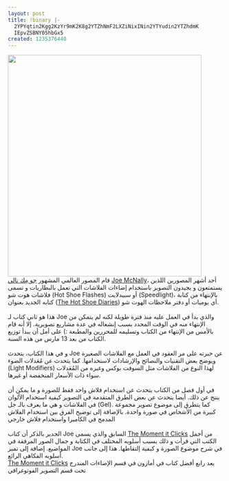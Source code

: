 ```yaml
---
layout: post
title: !binary |-
  2YPYqtin2Kgg2KzYr9mK2K8g2YTZhNmF2LXZiNixINin2YTYudin2YTZhdmK
  IEpvZSBNY05hbGx5
created: 1235376440
---
```

<div class="rtecenter"><a href="http://www.joemcnally.com/blog/2009/02/22/its-doneits-real/"><img width="450" height="515" alt="" src="http://www.joemcnally.com/blog/wp-content/uploads/2009/02/0321580141_hotshoes_cvr_r3-copy.jpg" /></a></div>
<div>قام المصور العالمي المشهور <a href="http://www.joemcnally.com/blog/">جو مِك نالي</a> <a href="http://www.joemcnally.com/blog/">Joe McNally</a>، أحد أشهر المصورين اللذين يستمتعون و يجيدون التصوير باستخدام إضاءات الفلاشات التي تعمل بالبطاريات و تسمى فلاشات هوت شو (Hot Shoe Flashes) أو سبيدلايت (Speedlight)، بالإنتهاء من كتابة كتابه الجديد بعنوان (<a href="http://www.joemcnally.com/blog/2009/02/22/its-doneits-real/">The Hot Shoe Diaries</a>) أي يوميات أو دفتر ملاحظات الهوت شو.<br />
<br />
هذا هو ثاني كتاب لـ Joe والذي بدأ في العمل عليه منذ فترة طويلة لكنه لم يتمكن من الإنتهاء منه في الوقت المحدد بسبب إنشغاله في عدة مشاريع تصويرية. إلا أنه قام بالأمس من الإنتهاء من الكتاب وتسليمه للمحررين والمطبعة :) على أمل أن يبدأ توزيع الكتاب من بعد 13 مارس من هذه السنة.<br />
<br />
و في هذا الكتاب، يتحدث Joe عن خبرته على مر العقود في العمل مع الفلاشات الصغيرة ويوضح بعض التقنيات والنصائح والإرشادات لاستخدامها. كما يتحدث عن مُعَدلات الضوء (Light Modifiers) لهذا النوع من الفلاشات مثل السوفت بوكس وغيره من المُعَدلات سواء ذات الأسعار المنخفضة أو غيرها.<br />
<br />
في أول فصل من الكتاب يتحدث عن استخدام فلاش واحد فقط للصورة و ما يمكن أن ينتج عن ذلك. أيضا يتحدث عن بعض الطرق المتقدمة في التصوير كيفية استخدام الألوان في الفلاشات و هي ما يعرف بالـ جل (Gel). كما يتطرق إلى موضوع تصوير مجموعة كبيرة من الأشخاص في صورة واحدة. بالإضافة إلى توضيح الفرق بين استخدام الفلاش المدمج في الكاميرا واستخدام فلاش خارجي<br />
<br />
الجدير بالذكر أن كتاب Joe السابق والذي يسمى <a href="http://www.amazon.com/Moment-Clicks-Photography-secrets-shooters/dp/0321544080/ref=sr_1_1?ie=UTF8&amp;s=books&amp;qid=1235375893&amp;sr=1-1">The Moment it Clicks</a> من أجمل الكتب التي قرأت و ذلك بسبب أسلوبه المختلف في الكتابة و جمال الصور المرفقة في المواضيع. إضافة إلى&nbsp;تميز Joe في شرح موضوع الصورة و كيفية إلتقاطها. هذا إلى&nbsp;جانب أسلوبه الفكاهي الرائع.<br />
<a href="http://www.amazon.com/Moment-Clicks-Photography-secrets-shooters/dp/0321544080/ref=sr_1_1?ie=UTF8&amp;s=books&amp;qid=1235375893&amp;sr=1-1">The Moment it Clicks</a> يعد رابع أفضل كتاب في أمازون في قسم الإضاءات المندرج تحت قسم التصوير الفوتوغرافي<br type="_moz" />
&nbsp;</div>

